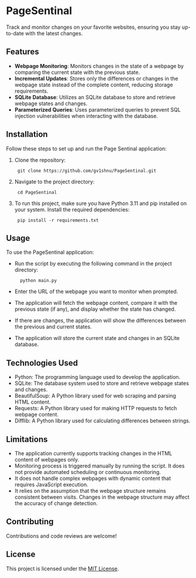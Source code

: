 # PageSentinal

Track and monitor changes on your favorite websites, ensuring you stay up-to-date with the latest changes.

## Features

- **Webpage Monitoring**: Monitors changes in the state of a webpage by comparing the current state with the previous state.
- **Incremental Updates**: Stores only the differences or changes in the webpage state instead of the complete content, reducing storage requirements.
- **SQLite Database**: Utilizes an SQLite database to store and retrieve webpage states and changes.
- **Parameterized Queries**: Uses parameterized queries to prevent SQL injection vulnerabilities when interacting with the database.

## Installation

Follow these steps to set up and run the Page Sentinal application:

1. Clone the repository:
	
   		git clone https://github.com/gv1shnu/PageSentinal.git


2. Navigate to the project directory:
	
   		cd PageSentinal


3. To run this project, make sure you have Python 3.11 and pip installed on your system. Install the required dependencies:
	
		pip install -r requirements.txt

## Usage

To use the PageSentinal application:

- Run the script by executing the following command in the project directory:

        python main.py

- Enter the URL of the webpage you want to monitor when prompted.
- The application will fetch the webpage content, compare it with the previous state (if any), and display whether the state has changed.
- If there are changes, the application will show the differences between the previous and current states.
- The application will store the current state and changes in an SQLite database.

## Technologies Used

- Python: The programming language used to develop the application.
- SQLite: The database system used to store and retrieve webpage states and changes.
- BeautifulSoup: A Python library used for web scraping and parsing HTML content.
- Requests: A Python library used for making HTTP requests to fetch webpage content.
- Difflib: A Python library used for calculating differences between strings.

## Limitations

- The application currently supports tracking changes in the HTML content of webpages only.
- Monitoring process is triggered manually by running the script. It does not provide automated scheduling or continuous monitoring.
- It does not handle complex webpages with dynamic content that requires JavaScript execution.
- It relies on the assumption that the webpage structure remains consistent between visits. Changes in the webpage structure may affect the accuracy of change detection.

## Contributing

Contributions and code reviews are welcome! 

## License

This project is licensed under the [MIT License](LICENSE).
